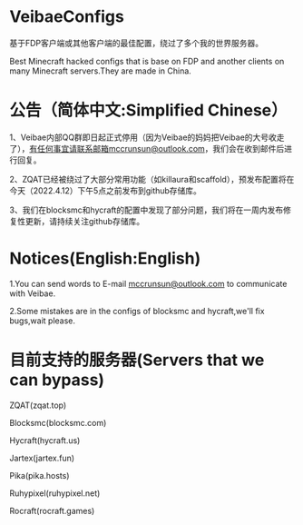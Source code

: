 # VeibaeConfigs
基于FDP客户端或其他客户端的最佳配置，绕过了多个我的世界服务器。

Best Minecraft hacked configs that is base on FDP and another clients on many Minecraft servers.They are made in China.

# 公告（简体中文:Simplified Chinese）
1、Veibae内部QQ群即日起正式停用（因为Veibae的妈妈把Veibae的大号收走了），有任何事宜请联系邮箱mccrunsun@outlook.com，我们会在收到邮件后进行回复。

2、ZQAT已经被绕过了大部分常用功能（如killaura和scaffold），预发布配置将在今天（2022.4.12）下午5点之前发布到github存储库。

3、我们在blocksmc和hycraft的配置中发现了部分问题，我们将在一周内发布修复性更新，请持续关注github存储库。

# Notices(English:English)
1.You can send words to E-mail mccrunsun@outlook.com to communicate with Veibae.

2.Some mistakes are in the configs of blocksmc and hycraft,we'll fix bugs,wait please.

# 目前支持的服务器(Servers that we can bypass)
ZQAT(zqat.top)

Blocksmc(blocksmc.com)

Hycraft(hycraft.us)

Jartex(jartex.fun)

Pika(pika.hosts)

Ruhypixel(ruhypixel.net)

Rocraft(rocraft.games)
